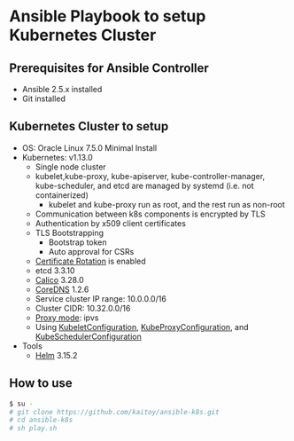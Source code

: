 # Ansible Playbook to setup Kubernetes Cluster

## Prerequisites for Ansible Controller

* Ansible 2.5.x installed
* Git installed

## Kubernetes Cluster to setup

* OS: Oracle Linux 7.5.0 Minimal Install
* Kubernetes: v1.13.0
    * Single node cluster
    * kubelet,kube-proxy, kube-apiserver, kube-controller-manager, kube-scheduler, and etcd are managed by systemd (i.e. not containerized)
        * kubelet and kube-proxy run as root, and the rest run as non-root
    * Communication between k8s components is encrypted by TLS
    * Authentication by x509 client certificates
    * TLS Bootstrapping
        * Bootstrap token
        * Auto approval for CSRs
    * [Certificate Rotation](https://kubernetes.io/docs/tasks/tls/certificate-rotation/) is enabled
    * etcd 3.3.10
    * [Calico](https://www.tigera.io/project-calico/) 3.28.0
    * [CoreDNS](https://github.com/coredns/coredns) 1.2.6
    * Service cluster IP range: 10.0.0.0/16
    * Cluster CIDR: 10.32.0.0/16
    * [Proxy mode](https://kubernetes.io/docs/concepts/services-networking/service/#virtual-ips-and-service-proxies): ipvs
    * Using [KubeletConfiguration](https://kubernetes.io/docs/tasks/administer-cluster/kubelet-config-file/ ), [KubeProxyConfiguration](https://github.com/kubernetes/kube-proxy/blob/master/config/v1alpha1/types.go), and [KubeSchedulerConfiguration](https://github.com/kubernetes/kube-scheduler/blob/master/config/v1alpha1/types.go)
* Tools
    * [Helm](https://helm.sh/) 3.15.2

## How to use

```sh
$ su -
# git clone https://github.com/kaitoy/ansible-k8s.git
# cd ansible-k8s
# sh play.sh
```
